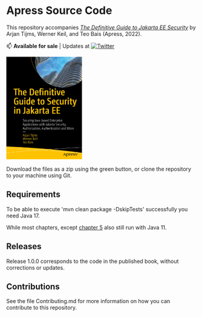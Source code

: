 # Apress Source Code

This repository accompanies [*The Definitive Guide to Jakarta EE Security*](https://link.springer.com/book/10.1007/978-1-4842-7945-8) by Arjan Tijms, Werner Keil, and Teo Bais (Apress, 2022).

[comment]: #cover

📫 **Available for sale** | Updates at [![Twitter](https://img.shields.io/badge/Twitter-jakartasecbook-informational?style=flat-square&logo=twitter&logoColor=white)](https://www.twitter.com/jakartasecbook/)


<a href="https://www.amazon.com/Definitive-Guide-Security-Jakarta-Authentication/dp/1484279441/ref=sr_1_1?qid=1642032426">
  <img  src="jakarta-ee-security-cover.jpg" alt="Jakarta EE Security book"
    width=200" height="270"/>
</a>


Download the files as a zip using the green button, or clone the repository to your machine using Git.

## Requirements

To be able to execute 'mvn clean package -DskipTests' successfully you need Java 17.

While most chapters, except [chapter 5](chapter5-jakarta-security) also still run with Java 11.

## Releases

Release 1.0.0 corresponds to the code in the published book, without corrections or updates.

## Contributions

See the file Contributing.md for more information on how you can contribute to this repository.
